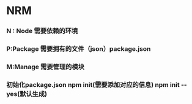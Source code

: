 # NRM 
### N : Node  需要依赖的环境
### P:Package 需要拥有的文件（json）package.json
### M:Manage  需要管理的模块


### 初始化package.json npm init(需要添加对应的信息)  npm init --yes(默认生成)